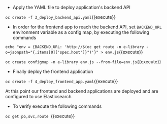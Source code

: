 - Apply the YAML file to deploy application's backend API

`oc create -f 3_deploy_backend_api.yaml`{{execute}}

- In order for the frontend app to reach the backend API, set ``BACKEND_URL`` environment variable as a config map, by executing the following commands

`echo "env = {BACKEND_URL: 'http://$(oc get route -n e-library -o=jsonpath="{.items[0]['spec.host']}")'}" > env.js`{{execute}}

`oc create configmap -n e-library env.js --from-file=env.js`{{execute}}

- Finally deploy the frontend application

`oc create -f 4_deploy_frontend_app.yaml`{{execute}}

At this point our frontend and backend applications are deployed and are configured to use Elasticsearch

- To verify execute the following commands

`oc get po,svc,route `{{execute}}